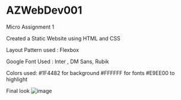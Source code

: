 # AZWebDev001
Micro Assignment 1

Created a Static Website using HTML and CSS

Layout Pattern used : Flexbox

Google Font Used : Inter , DM Sans, Rubik

Colors used: 
#1F4482 for background
#FFFFFF for fonts
#E9EE00 to highlight

Final look
![image](https://github.com/r854/AZWebDev001/assets/58177966/3e7fec48-7ffd-4776-8161-1cfdfd81bb32)
